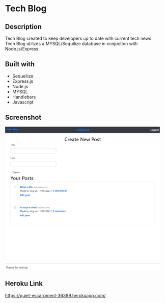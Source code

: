 
# Tech Blog

## Description 
Tech Blog created to keep developers up to date with current tech news. Tech Blog  utilizes a MYSQL/Sequilize database in conjuction with Node.js/Express.


## Built with 
- Sequeilize
- Express.js
- Node.js
- MYSQL
- Handlebars
- Javascript

## Screenshot
![alt text](assets/dashboard.PNG)

## Heroku Link
https://quiet-escarpment-36399.herokuapp.com/

